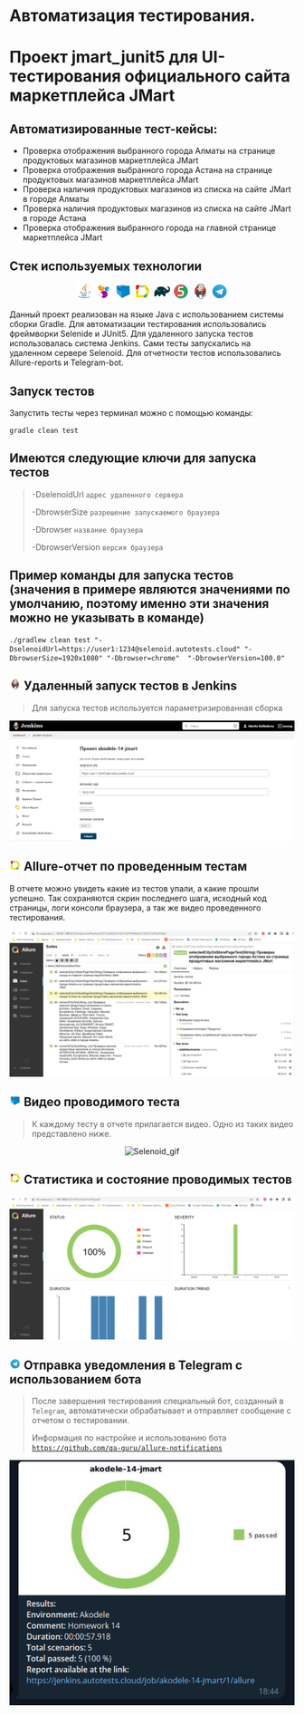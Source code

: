 # Автоматизация тестирования. 
# Проект jmart_junit5 для UI-тестирования официального сайта маркетплейса JMart

## Автоматизированные тест-кейсы:
-  Проверка отображения выбранного города Алматы на странице продуктовых магазинов маркетплейса JMart
-  Проверка отображения выбранного города Астана на странице продуктовых магазинов маркетплейса JMart
-  Проверка наличия продуктовых магазинов из списка на сайте JMart в городе Алматы
-  Проверка наличия продуктовых магазинов из списка на сайте JMart в городе Астана
-  Проверка отображения выбранного города на главной странице маркетплейса JMart

## Стек используемых технологии

<p align="center">
<img width="6%" title="Java" src="read_me_resources/Java.svg">
<img width="6%" title="Selenide" src="read_me_resources/Selenide.svg">
<img width="6%" title="Selenoid" src="read_me_resources/Selenoid.svg">
<img width="6%" title="Allure Report" src="read_me_resources/Allure_Report.svg">
<img width="6%" title="Gradle" src="read_me_resources/Gradle.svg">
<img width="6%" title="JUnit5" src="read_me_resources/JUnit5.svg">
<img width="6%" title="Jenkins" src="read_me_resources/Jenkins.svg">
<img width="6%" title="Telegram" src="read_me_resources/Telegram.svg">
</p>

Данный проект реализован на языке Java с использованием системы сборки Gradle.
Для автоматизации тестирования использовались фреймворки Selenide и JUnit5. 
Для удаленного запуска тестов использовалась система Jenkins.
Сами тесты запускались на удаленном сервере Selenoid.
Для отчетности тестов использовались Allure-reports и Telegram-bot.
 
## Запуск тестов

Запустить тесты через терминал можно с помощью команды:
```
gradle clean test
```

## Имеются следующие ключи для запуска тестов

> -DselenoidUrl <code>адрес удаленного сервера</code>
> 
> -DbrowserSize <code>разрешение запускаемого браузера</code>
>
> -Dbrowser <code>название браузера</code>
> 
> -DbrowserVersion <code>версия браузера</code>

## Пример команды для запуска тестов (значения в примере являются значениями по умолчанию, поэтому именно эти значения можно не указывать в команде)
```
./gradlew clean test "-DselenoidUrl=https://user1:1234@selenoid.autotests.cloud" "-DbrowserSize=1920x1080" "-Dbrowser=chrome"  "-DbrowserVersion=100.0" 
```

## <img width="4%" title="Jenkins" src="read_me_resources/Jenkins.svg"> Удаленный запуск тестов в Jenkins

> Для запуска тестов используется параметризированная сборка
<p align="center">
<img title="Jenkins" src="read_me_resources/Jenkins.png">
</p>

## <img width="4%" title="Allure_Report" src="read_me_resources/Allure_Report.svg"> Allure-отчет по проведенным тестам
В отчете можно увидеть какие из тестов упали, а какие прошли успешно. Так сохраняются скрин последнего шага, исходный код страницы, логи консоли браузера, а так же видео проведенного тестирования.

<p align="center">
<img title="Allure_suits" src="read_me_resources/Allure_suits.png">
</p>

## <img width="4%" title="Selenoid" src="read_me_resources/Selenoid.svg"> Видео проводимого теста

> К каждому тесту в отчете прилагается видео. Одно из таких видео представлено ниже.
<p align="center">
<img title="Selenoid_gif" src="read_me_resources/video.gif">
</p>

## <img width="4%" title="Allure_Report" src="read_me_resources/Allure_Report.svg"> Статистика и состояние проводимых тестов

<p align="center">
<img title="Allure_dashboard" src="read_me_resources/Allure_result.png">
</p>

## <img width="4%" title="Telegram" src="read_me_resources/Telegram.svg"> Отправка уведомления в Telegram с использованием бота

> После завершения тестирования специальный бот, созданный в <code>Telegram</code>, автоматически обрабатывает и отправляет сообщение с отчетом о тестировании.
> 
> Информация по настройке и использованию бота <code>https://github.com/qa-guru/allure-notifications</code>
<p align="center">
<img title="Telegram_notifications" src="read_me_resources/Telegram_bot.png">
</p>


